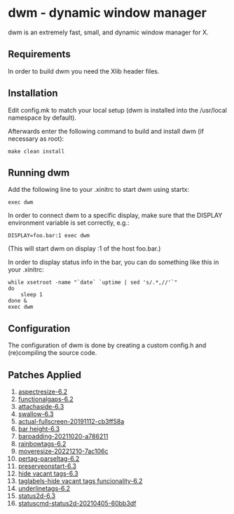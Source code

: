dwm - dynamic window manager
============================
dwm is an extremely fast, small, and dynamic window manager for X.


Requirements
------------
In order to build dwm you need the Xlib header files.


Installation
------------
Edit config.mk to match your local setup (dwm is installed into
the /usr/local namespace by default).

Afterwards enter the following command to build and install dwm (if
necessary as root):

    make clean install


Running dwm
-----------
Add the following line to your .xinitrc to start dwm using startx:

    exec dwm

In order to connect dwm to a specific display, make sure that
the DISPLAY environment variable is set correctly, e.g.:

    DISPLAY=foo.bar:1 exec dwm

(This will start dwm on display :1 of the host foo.bar.)

In order to display status info in the bar, you can do something
like this in your .xinitrc:

    while xsetroot -name "`date` `uptime | sed 's/.*,//'`"
    do
    	sleep 1
    done &
    exec dwm


Configuration
-------------
The configuration of dwm is done by creating a custom config.h
and (re)compiling the source code.

Patches Applied
---------------
1. [aspectresize-6.2](https://dwm.suckless.org/patches/aspectresize/)
2. [functionalgaps-6.2](https://dwm.suckless.org/patches/functionalgaps/)
3. [attachaside-6.3](https://dwm.suckless.org/patches/attachaside/)
4. [swallow-6.3](https://dwm.suckless.org/patches/swallow/)
5. [actual-fullscreen-20191112-cb3ff58a](https://dwm.suckless.org/patches/actualfullscreen/)
6. [bar height-6.3](https://dwm.suckless.org/patches/bar_height/)
7. [barpadding-20211020-a786211](https://dwm.suckless.org/patches/barpadding/dwm-barpadding-20211020-a786211.diff)
8. [rainbowtags-6.2](https://dwm.suckless.org/patches/rainbowtags/dwm-rainbowtags-6.2.diff)
9. [moveresize-20221210-7ac106c](https://dwm.suckless.org/patches/moveresize/)
10. [pertag-parseltag-6.2](https://dwm.suckless.org/patches/pertag/)
11. [preserveonstart-6.3](https://dwm.suckless.org/patches/preserveonrestart/)
12. [hide vacant tags-6.3](https://dwm.suckless.org/patches/hide_vacant_tags/)
13. [taglabels-hide vacant tags funcionality-6.2](https://dwm.suckless.org/patches/taglabels/)
14. [underlinetags-6.2](https://dwm.suckless.org/patches/underlinetags/)
15. [status2d-6.3](https://dwm.suckless.org/patches/status2d/)
16. [statuscmd-status2d-20210405-60bb3df](https://dwm.suckless.org/patches/statuscmd/)
